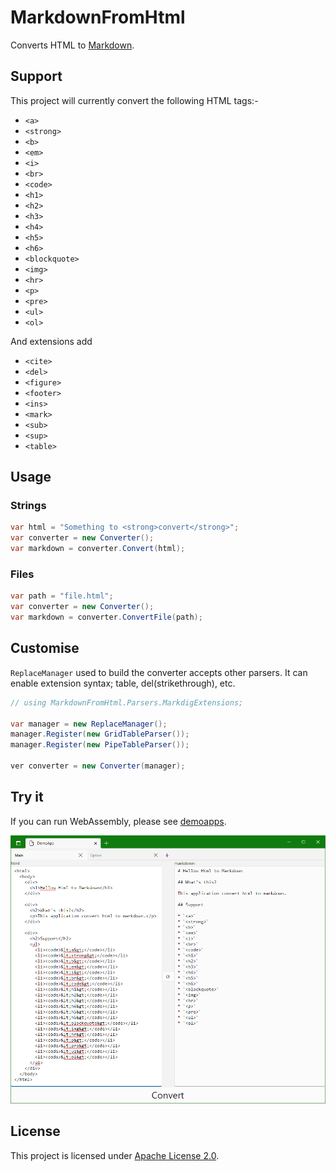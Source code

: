 # MarkdownFromHtml

Converts HTML to [Markdown](http://daringfireball.net/projects/markdown/syntax).


## Support

This project will currently convert the following HTML tags:-

- `<a>`
- `<strong>`
- `<b>`
- `<em>`
- `<i>`
- `<br>`
- `<code>`
- `<h1>`
- `<h2>`
- `<h3>`
- `<h4>`
- `<h5>`
- `<h6>`
- `<blockquote>`
- `<img>`
- `<hr>`
- `<p>`
- `<pre>`
- `<ul>`
- `<ol>`

And extensions add

- `<cite>`
- `<del>`
- `<figure>`
- `<footer>`
- `<ins>`
- `<mark>`
- `<sub>`
- `<sup>`
- `<table>`


## Usage

### Strings

```csharp
var html = "Something to <strong>convert</strong>";
var converter = new Converter();
var markdown = converter.Convert(html);
```

### Files

```csharp
var path = "file.html";
var converter = new Converter();
var markdown = converter.ConvertFile(path);
```

## Customise

`ReplaceManager` used to build the converter accepts other parsers.
It can enable extension syntax; table, del(strikethrough), etc.

```cs
// using MarkdownFromHtml.Parsers.MarkdigExtensions;

var manager = new ReplaceManager();
manager.Register(new GridTableParser());
manager.Register(new PipeTableParser());

ver converter = new Converter(manager);
```

## Try it

If you can run WebAssembly, please see [demoapps](https://whistyun.github.io/MarkdownFromHtml/demo/index.html).

![screenshot](docs/demo_shot.png)

## License

This project is licensed under [Apache License 2.0](http://www.apache.org/licenses/LICENSE-2.0).